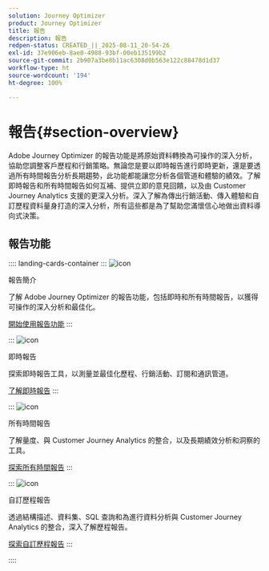 ```yaml
---
solution: Journey Optimizer
product: Journey Optimizer
title: 報告
description: 報告
redpen-status: CREATED_||_2025-08-11_20-54-26
exl-id: 37e906eb-8ae0-4988-93bf-00eb135199b2
source-git-commit: 2b907a3be8b11ac6308d0b563e122c88478d1d37
workflow-type: ht
source-wordcount: '194'
ht-degree: 100%

---
```


# 報告{#section-overview}

Adobe Journey Optimizer 的報告功能是將原始資料轉換為可操作的深入分析，協助您調整客戶歷程和行銷策略。無論您是要以即時報告進行即時更新，還是要透過所有時間報告分析長期趨勢，此功能都能讓您分析各個管道和體驗的績效。了解即時報告和所有時間報告如何互補、提供立即的意見回饋，以及由 Customer Journey Analytics 支援的更深入分析。深入了解為傳出行銷活動、傳入體驗和自訂歷程資料量身打造的深入分析，所有這些都是為了幫助您滿懷信心地做出資料導向式決策。

## 報告功能

:::: landing-cards-container
:::
![icon](https://cdn.experienceleague.adobe.com/icons/book.svg)

報告簡介

了解 Adobe Journey Optimizer 的報告功能，包括即時和所有時間報告，以獲得可操作的深入分析和最佳化。

[開始使用報告功能](../using/reports/gs-reports.md)
:::

:::
![icon](https://cdn.experienceleague.adobe.com/icons/chart-line.svg)

即時報告

探索即時報告工具，以測量並最佳化歷程、行銷活動、訂閱和通訊管道。

[了解即時報告](live-report-landing-page.md)
:::

:::
![icon](https://cdn.experienceleague.adobe.com/icons/list-check.svg)

所有時間報告

了解量度、與 Customer Journey Analytics 的整合，以及長期績效分析和洞察的工具。

[探索所有時間報告](channel-report-landing-page.md)
:::

:::
![icon](https://cdn.experienceleague.adobe.com/icons/code-branch.svg)

自訂歷程報告

透過結構描述、資料集、SQL 查詢和為進行資料分析與 Customer Journey Analytics 的整合，深入了解歷程報告。

[探索自訂歷程報告](reports-landing-page.md)
:::

::::
